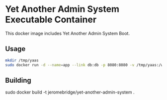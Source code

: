 # Yet Another Admin System Executable Container

This docker image includes Yet Another Admin System Boot.

## Usage

```bash
mkdir /tmp/yaas
sudo docker run -d --name=app --link db:db -p 8080:8080 -v /tmp/yaas:/working jeromebridge/yet-another-admin-system
```

## Building
sudo docker build -t jeromebridge/yet-another-admin-system .